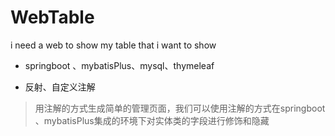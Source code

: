 # WebTable
i need a web to show my table that i want to show


- springboot 、mybatisPlus、mysql、thymeleaf

- 反射、自定义注解

> 用注解的方式生成简单的管理页面，我们可以使用注解的方式在springboot 、mybatisPlus集成的环境下对实体类的字段进行修饰和隐藏
